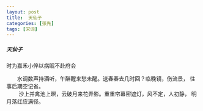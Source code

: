 ```yaml
---
layout: post
title:  天仙子
categories: [张先]
tags: [宋词]
---
```


##### 天仙子


时为嘉禾小倅以病眠不赴府会 

　　水调数声持酒听，午醉醒来愁未醒。送春春去几时回？临晚镜，伤流景，
往事后期空记省。　　　　　　　　　　　　　　　　　　　　　　　　　　
　 
<br>　　 沙上并禽池上暝，云破月来花弄影。重重帘幕密遮灯，风不定，人初静，
明月落红应满径。　　　　　　　　　　　　　　　　　　　　　　　　　　 
　　　　　　　　　　　　　　　　　　 
　　　　　　　　　 
　　　　　　　　　　　　　　　　　　　　　　 
　　　　　　　　　　　　　　　　　 
　　　　　　　　　　　　　　　　　　　　　　　　　　　 
 
　　　　　　　 































